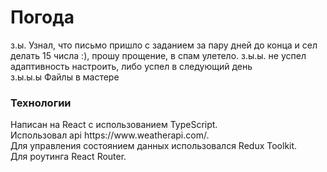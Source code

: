 <h1>Погода</h1>
з.ы. Узнал, что письмо пришло с заданием за пару дней до конца и сел делать 15 числа :), прошу прощение, в спам улетело. з.ы.ы. не успел адаптивность настроить, либо успел в следующий день<br>
з.ы.ы.ы Файлы в мастере<br>
<h3><b>Технологии</b></h3>
Написан на React с использованием TypeScript.<br>
Использовал api https://www.weatherapi.com/.<br>
Для управления состоянием данных использовался Redux Toolkit.<br>
Для роутинга React Router.


